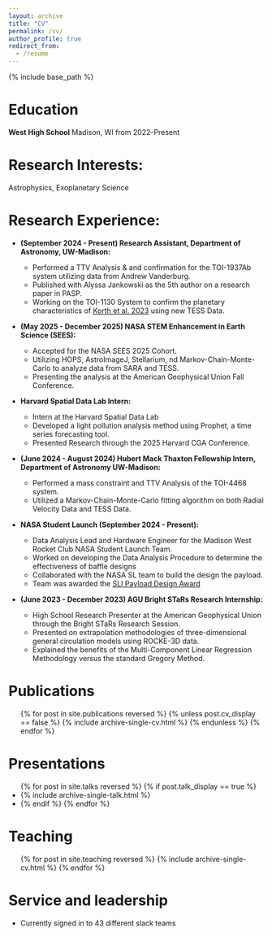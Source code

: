 ```yaml
---
layout: archive
title: "CV"
permalink: /cv/
author_profile: true
redirect_from:
  - /resume
---
```


{% include base_path %}

Education
======
**West High School**								Madison, WI
                                    from 2022-Present

Research Interests:
======
Astrophysics, Exoplanetary Science
  
Research Experience:
======
* **(September 2024 - Present) Research Assistant, Department of Astronomy, UW-Madison:**
  * Performed a TTV Analysis & and confirmation for the TOI-1937Ab system utilizing data from Andrew Vanderburg.
  * Published with Alyssa Jankowski as the 5th author on a research paper in PASP.
  * Working on the TOI-1130 System to confirm the planetary characteristics of [Korth et al. 2023](https://ui.adsabs.harvard.edu/abs/2023A&A...675A.115K) using new TESS Data.
 
* **(May 2025 - December 2025) NASA STEM Enhancement in Earth Science (SEES):**
  * Accepted for the NASA SEES 2025 Cohort.
  * Utilizing HOPS, AstroImageJ, Stellarium, nd Markov-Chain-Monte-Carlo to analyze data from SARA and TESS.
  * Presenting the analysis at the American Geophysical Union Fall Conference.
 
* **Harvard Spatial Data Lab Intern:**
  * Intern at the Harvard Spatial Data Lab
  * Developed a light pollution analysis method using Prophet, a time series forecasting tool.
  * Presented Research through the 2025 Harvard CGA Conference.
  
* **(June 2024 - August 2024) Hubert Mack Thaxton Fellowship Intern, Department of Astronomy UW-Madison:**
  * Performed a mass constraint and TTV Analysis of the TOI-4468 system.
  * Utilized a Markov-Chain-Monte-Carlo fitting algorithm on both Radial Velocity Data and TESS Data.


* **NASA Student Launch (September 2024 - Present):**
  * Data Analysis Lead and Hardware Engineer for the Madison West Rocket Club NASA Student Launch Team.
  * Worked on developing the Data Analysis Procedure to determine the effectiveness of baffle designs
  * Collaborated with the NASA SL team to build the design the payload.
  * Team was awarded the [SLI Payload Design Award](https://www.nasa.gov/learning-resources/nasa-student-launch/current-teams/)
    
* **(June 2023 - December 2023) AGU Bright STaRs Research Internship:**
  * High School Research Presenter at the American Geophysical Union through the Bright STaRs Research Session.
  * Presented on extrapolation methodologies of three-dimensional general circulation models using ROCKE-3D data.
  * Explained the benefits of the Multi-Component Linear Regression Methodology versus the standard Gregory Method.


Publications
======
<ul>{% for post in site.publications reversed %}
  {% unless post.cv_display == false %}
    {% include archive-single-cv.html %}
  {% endunless %}
{% endfor %}
</ul>
  
Presentations
======
<ul> {% for post in site.talks reversed %}
  {% if post.talk_display == true %}
    <li> {% include archive-single-talk.html %} <li>
  {% endif %}
{% endfor %}
</ul>

Teaching
======
<ul>{% for post in site.teaching reversed %}
    {% include archive-single-cv.html %}
  {% endfor %}</ul>
  
Service and leadership
======
* Currently signed in to 43 different slack teams
